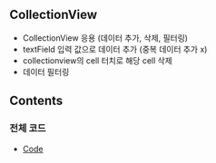 ## CollectionView

* CollectionView 응용 (데이터 추가, 삭제, 필터링)
* textField 입력 값으로 데이터 추가 (중복 데이터 추가 x)
* collectionview의 cell 터치로 해당 cell 삭제
* 데이터 필터링

## Contents

### 전체 코드
* [Code](https://github.com/junlight94/TableviewMonth/blob/main/TableviewMonth/ViewController.swift)
